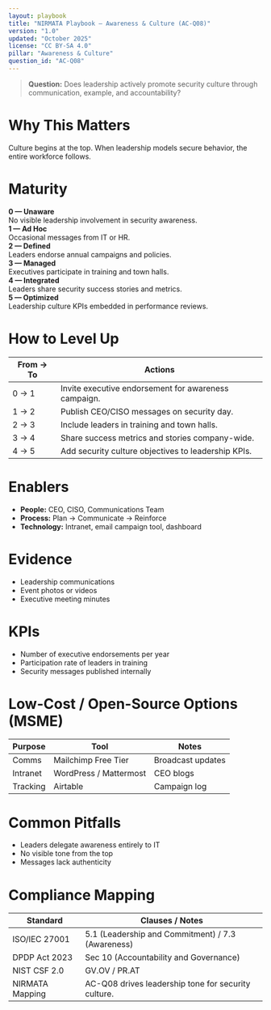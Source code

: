 ```yaml
---
layout: playbook
title: "NIRMATA Playbook — Awareness & Culture (AC-Q08)"
version: "1.0"
updated: "October 2025"
license: "CC BY-SA 4.0"
pillar: "Awareness & Culture"
question_id: "AC-Q08"
---
```


> **Question:** Does leadership actively promote security culture through communication, example, and accountability?

# Why This Matters
Culture begins at the top. When leadership models secure behavior, the entire workforce follows.

# Maturity
<div class="levels-grid">
  <div class="level level-0"><strong>0 — Unaware</strong><br>No visible leadership involvement in security awareness.</div>
  <div class="level level-1"><strong>1 — Ad Hoc</strong><br>Occasional messages from IT or HR. </div>
  <div class="level level-2"><strong>2 — Defined</strong><br>Leaders endorse annual campaigns and policies. </div>
  <div class="level level-3"><strong>3 — Managed</strong><br>Executives participate in training and town halls. </div>
  <div class="level level-4"><strong>4 — Integrated</strong><br>Leaders share security success stories and metrics. </div>
  <div class="level level-5"><strong>5 — Optimized</strong><br>Leadership culture KPIs embedded in performance reviews. </div>
</div>

# How to Level Up

| From → To | Actions |
|---|---|
| 0 → 1 |Invite executive endorsement for awareness campaign.|
| 1 → 2 |Publish CEO/CISO messages on security day.|
| 2 → 3 |Include leaders in training and town halls.|
| 3 → 4 |Share success metrics and stories company-wide.|
| 4 → 5 |Add security culture objectives to leadership KPIs.|

# Enablers
- **People:** CEO, CISO, Communications Team  
- **Process:** Plan → Communicate → Reinforce  
- **Technology:** Intranet, email campaign tool, dashboard  

# Evidence
- Leadership communications  
- Event photos or videos  
- Executive meeting minutes  

# KPIs
- Number of executive endorsements per year  
- Participation rate of leaders in training  
- Security messages published internally  

# Low-Cost / Open-Source Options (MSME)

| Purpose | Tool | Notes |
|---|---|---|
| Comms | Mailchimp Free Tier | Broadcast updates |
| Intranet | WordPress / Mattermost | CEO blogs |
| Tracking | Airtable | Campaign log |

# Common Pitfalls
- Leaders delegate awareness entirely to IT  
- No visible tone from the top  
- Messages lack authenticity  

# Compliance Mapping

| Standard | Clauses / Notes |
|---|---|
| ISO/IEC 27001 | 5.1 (Leadership and Commitment) / 7.3 (Awareness) |
| DPDP Act 2023 | Sec 10 (Accountability and Governance) |
| NIST CSF 2.0 | GV.OV / PR.AT |
| NIRMATA Mapping | AC-Q08 drives leadership tone for security culture. |

